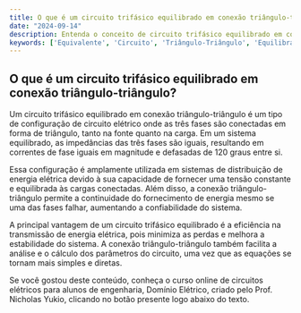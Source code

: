 ```yaml
---
title: O que é um circuito trifásico equilibrado em conexão triângulo-triângulo?
date: "2024-09-14"
description: Entenda o conceito de circuito trifásico equilibrado em conexão triângulo-triângulo e sua importância em sistemas elétricos.
keywords: ['Equivalente', 'Circuito', 'Triângulo-Triângulo', 'Equilibrado', 'Conexão', 'Complexo', 'Termo']
---
```


## O que é um circuito trifásico equilibrado em conexão triângulo-triângulo?

Um circuito trifásico equilibrado em conexão triângulo-triângulo é um tipo de configuração de circuito elétrico onde as três fases são conectadas em forma de triângulo, tanto na fonte quanto na carga. Em um sistema equilibrado, as impedâncias das três fases são iguais, resultando em correntes de fase iguais em magnitude e defasadas de 120 graus entre si. 

Essa configuração é amplamente utilizada em sistemas de distribuição de energia elétrica devido à sua capacidade de fornecer uma tensão constante e equilibrada às cargas conectadas. Além disso, a conexão triângulo-triângulo permite a continuidade do fornecimento de energia mesmo se uma das fases falhar, aumentando a confiabilidade do sistema.

A principal vantagem de um circuito trifásico equilibrado é a eficiência na transmissão de energia elétrica, pois minimiza as perdas e melhora a estabilidade do sistema. A conexão triângulo-triângulo também facilita a análise e o cálculo dos parâmetros do circuito, uma vez que as equações se tornam mais simples e diretas.

Se você gostou deste conteúdo, conheça o curso online de circuitos elétricos para alunos de engenharia, Domínio Elétrico, criado pelo Prof. Nicholas Yukio, clicando no botão presente logo abaixo do texto.